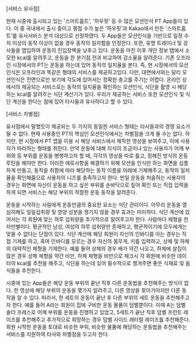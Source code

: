 [서비스 유사점]

현재 시중에 출시되고 있는 '스마트홈트', '하우핏' 등 수 많은 모션인식 PT App들이 있다.
이 중 국내에서 출시 중이고 평점 수가 높은 '하우핏'과 Kakao에서 만든 '스마트홈트'를 유사서비스
분석 대상으로 선정하였다. 두 App들은 모션인식을 기반으로 일정 수치 이상의 동작 이상이
없을 경우 동작의 일치함을 인정한다. 또한, 유명 트레이너 및 강사들을 엽입하여 운동의 진입장벽을
낮추고 있다. 운동을 마친 이후 개인 정보 탭에서 소모한 kcal를 알려주고, 운동을 한 분기점 전과 비교하여
감소율을 알려준다.
기존 오프라인 시장에서의 PT는 운동을 하는데 있어 동작의 일치율을 본다.
즉, 현 시장에서의 모션인식은 오프라인과 똑같은 형태의 서비스를 제공하고있다.
다만, 대면에서와는 달리 모션인식은 전면으로만 보기에 각도에 있어서는 정확한 충고를 주기는 어렵다. 
온라인 상에서의 제공되는 서비스로는 동작의 일치율을 확인하는 모션인식, 식단을 촬영 시 해당하는
kcal를 알려주는 식단 계산기가 있다.
우리가 제공하는 서비스 또한 모션인식 및 식단 계산을 한다는 점에 있어 타사들과 유사하다고 할 수 있다.

[서비스 차별점]

유사점에서 말했듯이 제공되는 두 가지의 동일한 서비스 형태는 타사들과의 경쟁 요소가 될 수 없다.
현재 사용중인 PT의 핵심인 모션인식에서는 차별점을 크게 둘 수는 없다. 하지만, 현 시점에서 PT 앱을 이용 시
해당 서비스에서 제작한 영상을 보여주고, 이에 사용자가 따라하는 형태를 취한다.
만약 운동에 대해 지식이 조금이나 있는 사용자가 어깨 부위와 등 부위를 운동을 병행하고자 할 때, 
각각의 영상을 따로 틀고, 정해진 방식의 운동 루틴을 해야만 한다.
이러한 애로사항을 해결하기 위해 모션을 인식만 하는 화면을 심플하게 만들고, 동작을 취함에 따라
해당하는 동작 이름을 아래에 기제해주고, 동작의 일치율을 확인해줌으로 사용자의 니즈를 충족하고자 한다.
만일 운동을 처음하는 사용자의 경우는 화면에 자신이 운동을 하고 싶은 부위를 손바닥으로 짚어 확인 또는
직접 입력을 하게 되면 서비스는 해당 부위의 적절한 운동 동작을 알려준다.

운동을 시작하는 사람에게 운동만큼의 중요한 요소는 식단 관리이다.
아무리 운동을 열심히해도 일일섭취량 및 영양 성분을 챙기지 않을 경우 효과는 미미하다.
식단 계산에 있어서는 각 회원에 맞는 하루 섭취량을 추가적으로 알려주고자 한다.
사람마다 체형을 천차만별이다. 평균적인 남성, 여성의 하루 섭취량만 존재하고, 평균적이기에 모두에게는
맞을 수 없다는 단점이 있다. 식단 계산에 해당 회원이 자신의 인바디를 아는 경우는 직접 기제를 하고,
혹여 인바디를 모르는 경우 자신의 몸무게, 키를 입력하고, 상체 및 하체의 대략적인 체형을 기제한다.
예를 들어 상체의 경우 배가 약간 나오고, 하체에 살집이 많은 경우 상체 체형을 약간 비만, 하체 체형을
비만으로 체크시 각 회원에 비슷한 데이터의 kcal를 추천을 해주고, 식단을 하는데 있어 필수적으로
챙겨주면 좋은 식재료 및 음식들을 추천한다.

시중에 있는 App들은 해당 운동 부위의 끝난 직후 다른 운동법을 추천해주는 방식이 없다.
한 영상에 해당 부위의 운동을 몇가지 알려주고, 다른 영상을 찾아가야지만 다른 동작을 알 수 있다.
따라서, 한 세트의 운동이 끝난 후 다른 부위의 세트 운동을 추천해주고자 한다.
예를 들어 A라는 회원이 집에 구비한 운동 물품이 덤벨뿐이다.
이때 A는 덤벨 숄더 프레스로 어깨 부위를 운동을 진행하고 있었고, 5세트가 끝난 직후
덤벨 프런트 레이즈를 추천해주고 추가적으로 희망하는 경우 덤벨 사이드 래터럴 레이즈를 추천해준다.
회원 시작한 운동을 토대로 비슷한 부위, 비슷한 물품에 해당하는 운동법을 추천해주는 서비스를 지원하여
타사와 차별점을 두고자 한다.